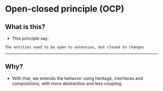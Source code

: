 # Open-closed principle (OCP)

## What is this?

- This principle say: 
  
`The entities need to be open to extension, but closed to changes`

___

## Why?

- With that, we extends the behavior using heritage, interfaces and compositions, with more abstraction and less coupling